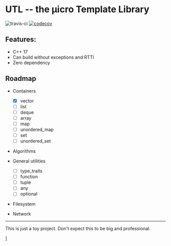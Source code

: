 # UTL -- the µicro Template Library

![travis-ci](https://travis-ci.org/Chingyat/UTL.svg?branch=master)
[![codecov](https://codecov.io/gh/Chingyat/UTL/branch/master/graph/badge.svg)](https://codecov.io/gh/Chingyat/UTL)

## Features:

  - C++ 17
  - Can build without exceptions and RTTI
  - Zero dependency

## Roadmap

  - Containers
    - [x] vector
    - [ ] list
    - [ ] deque
    - [ ] array
    - [ ] map
    - [ ] unordered_map
    - [ ] set
    - [ ] unordered_set

  - Algorithms
    
  - General utilities
    - [ ] type_traits
    - [ ] function
    - [ ] tuple
    - [ ] any
    - [ ] optional

  - Filesystem
    
  - Network

-------------------------------------
This is just a toy project. Don't expect this to be big and professional.

]

